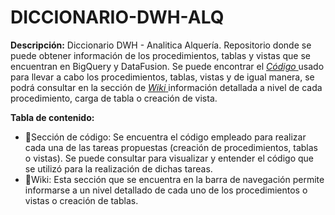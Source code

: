 # DICCIONARIO-DWH-ALQ

**Descripción:** Diccionario DWH - Analitica Alquería. Repositorio donde se puede obtener información de los procedimientos, tablas y vistas que se encuentran en BigQuery y DataFusion. Se puede encontrar el [*Código* ](https://github.com/NicolasPotesG/DICCIONARIO-DWH-ALQ) usado para llevar a cabo los procedimientos, tablas, vistas y de igual manera, se podrá consultar en la sección de [*Wiki* ](https://github.com/NicolasPotesG/DICCIONARIO-DWH-ALQ/wiki) información detallada a nivel de cada procedimiento, carga de tabla o creación de vista.

**Tabla de contenido:**
- :pencil:Sección de código: Se encuentra el código empleado para realizar cada una de las tareas propuestas (creación de procedimientos, tablas o vistas). Se puede consultar para visualizar y entender el código que se utilizó para la realización de dichas tareas.
- :book:Wiki: Esta sección que se encuentra en la barra de navegación permite informarse a un nivel detallado de cada uno de los procedimientos o vistas o creación de tablas.
